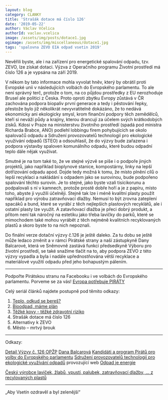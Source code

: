 ```yaml
---
layout: blog
category: CLANKY
title: 'Strašák dotace má číslo 126'
date: '2019-05-22'
author: Václav Včelica
authorId: vaclav.vcelica
image: /assets/img/posts/dotace1.jpg
ogimage: /assets/img/miscellaneous/dotace1.jpg
tags: 'spalovna ZEVO EIA odpad vsetin 2019'
---
```

Nevěřili byste, ale i na zařízení pro energetické spalování odpadu, tzv. ZEVO, lze získat dotaci. Výzva z Operačního programu Životní prostředí má číslo 126 a je vypsána na září 2019.

V někom by tato informace mohla vyvolat hněv, který by obrátil proti Evropské unii v následujících volbách do Evropského parlamentu. To ale není správný terč, protože o tom, na co půjdou prostředky z EU nerozhoduje Brusel ale politici z Česka. Proto oproti zbytku Evropy zůstává v ČR zachována podpora biopaliv první generace a tedy i pěstování řepky, přestože bylo již několikrát nevyvratitelně dokázáno, že to nedává ekonomicky ani ekologicky smysl, krom finanční podpory těch zemědělců, kteří si neváží půdy a krajiny, kterou drancují za účelem svých krátkodobých zisků. Kdosi v Praze na ministerstvu životního prostředí (spadá pod ministra Richarda Brabce, ANO) podlehl lobbingu firem pohybujících se okolo spalovačů odpadu a Sdružení provozovatelů technologií pro ekologické využívání odpadů (STEO) a odsouhlasil, že do výzvy bude zařazena i podpora výstavby spaloven komunálního odpadu, které budou odpadní teplo dále nějak využívat.

Smutné je na tom také to, že ve stejné výzvě se píše i o podpoře jiných projektů, jako například bioplynové stanice, kompostárny, linky na lepší dotřizování odpadu apod. Dojde tedy možná k tomu, že místo plnění cílů o lepší recyklaci a nakládání s odpadem jako se surovinou, bude podpořeno spalování těchto surovin. Je to stejné, jako byste vzali tisícikorunu a podpalovali s ní v kamnech, protože prostě dobře hoří a je z papíru, místo toho, abyste ji využili účelněji. Stejně tak lze i méně kvalitní plasty použít například pro výrobu zatravňovací dlažby. Nemusí to být zrovna zateplení spacáků a bund, které se vyrábí z těch nejlepších plastových recyklátů, ale i ostatní plasty lze využít. A zatavňovací dlažba je přeci dobrý produkt, a přitom není tak náročný na estetiku jako třeba lavičky do parků, které se mimochodem také mohou vyrábět z těch nejméně kvalitních recyklovaných plastů a skoro byste to na nich nepoznali.

Do finální verze dotační výzvy č.126 je ještě daleko. Za tu dobu se ještě může ledaco změnit a v rámci Pirátské strany a naší zástupkyně Dany Balcarové, která ve Sněmovně zastává funkci předsedkyně Výboru pro životní prostředí, se také snažíme tlačit na to, aby podpora ZEVO z této výzvy vypadla a byla i nadále upřednostňována větší recyklace a materiálové využití odpadu před jeho bohapustým pálením.


- - -

Podpořte Pirátskou stranu na Facebooku i ve volbách do Evropského parlamentu. Porveme se za vás! <a href="https://evropapotrebuje.cz/">Evropa potřebuje PIRÁTY</a>

Celý seriál článků najdete postupně pod těmito odkazy:
1. <a href="https://vsetin.pirati.cz/aktuality/teplo-odkud-se-beres.html">Teplo, odkud se bereš?</a>
2. <a href="https://vsetin.pirati.cz/aktuality/bioodpad-mame-plan.html">Bioodpad, máme plán</a>
3. <a href="https://vsetin.pirati.cz/aktuality/tezke-kovy-tezke-zdravotni-riziko.html">Těžké kovy - těžké zdravotní riziko</a>
4. Strašák dotace má číslo 126
5. Alternativy k ZEVO
6. Město – mrtvý brouk

- - -

Odkazy:

<a href="https://www.opzp.cz/nabidka-dotaci/detail-vyzvy/?id=129">Detail Výzvy č. 126 OPŽP</a>
<a href="https://www.pirati.cz/lide/dana-balcarova/">Dana Balcarová</a>
<a href="https://evropapotrebuje.cz/">Kandidáti a program Pirátů pro volby do Evropského parlamentu</a>
<a href="http://www.steo.cz/co_je_steo.cs.html">Sdružení provozovatelů technologií pro ekologické využívání odpadů</a> provozující web <a href="http://www.odpadjeenergie.cz/">Odpad je energie</a>

<a href="https://www.recyklace.cz/eshop/">Český výrobce laviček, žlabů, vpustí, palubek, zatravňovací dlažby, ... z recylovaných plastů</a>

- - -

„Aby Vsetín ozdravěl a byl zelenější“
